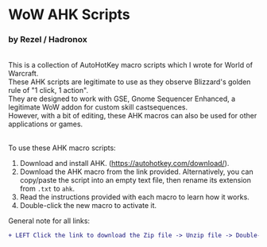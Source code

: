 # WoW AHK Scripts
### by Rezel / Hadronox
<br/>
This is a collection of AutoHotKey macro scripts which I wrote for World of Warcraft.<br/>
These AHK scripts are legitimate to use as they observe Blizzard's golden rule of "1 click, 1 action".<br/>
They are designed to work with GSE, Gnome Sequencer Enhanced, a legitimate WoW addon for custom skill castsequences.<br/>
However, with a bit of editing, these AHK macros can also be used for other applications or games.
<br/><br/>

To use these AHK macro scripts:
1. Download and install AHK. (https://autohotkey.com/download/).
2. Download the AHK macro from the link provided. Alternatively, you can copy/paste the script into an empty text file, then rename its extension from `.txt` to `ahk`.
3. Read the instructions provided with each macro to learn how it works.
4. Double-click the new macro to activate it.








General note for all links:

```diff
+ LEFT Click the link to download the Zip file -> Unzip file -> Double-click AHK macro to use it.
```
